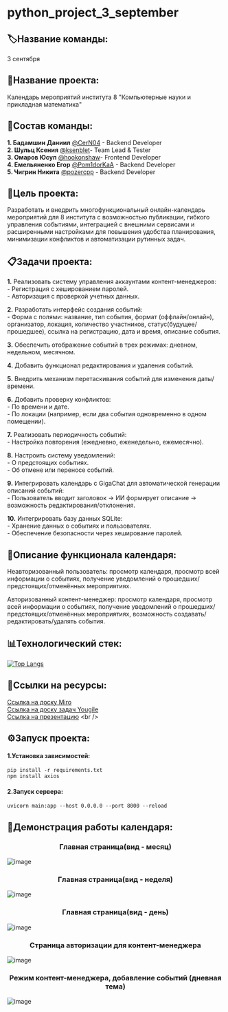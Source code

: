 # python_project_3_september
## 🏷Название команды: <br />
3 сентября <br />
## 📅Название проекта: <br /> 
Календарь мероприятий  института 8 "Компьютерные науки и прикладная математика" <br />

## 👥Состав команды: <br />
 **1. Бадамшин Даниил** [@CerN04](https://github.com/CerN04) - Backend Developer <br />
 **2. Шульц Ксения** [@ksenblet](https://github.com/ksenblet)- Team Lead & Tester <br />
 **3. Омаров Юсуп** [@hookonshaw](https://github.com/hookonshaw)- Frontend Developer <br /> 
 **4. Емельяненко Егор** [@Pom1dorKaA](https://github.com/Pom1dorKaA) - Backend Developer <br /> 
 **5. Чигрин Никита** [@pozercpp](https://github.com/pozercpp) - Backend Developer <br /> 
  
## 🎯Цель проекта:  <br />
Разработать и внедрить многофункциональный онлайн-календарь мероприятий для 8 института с возможностью публикации, гибкого управления событиями, интеграцией с внешними сервисами и расширенными настройками для повышения удобства планирования, минимизации конфликтов и автоматизации рутинных задач.

## 📋Задачи проекта: <br />
  **1.** Реализовать систему управления аккаунтами контент-менеджеров: <br />
          - Регистрация с хешированием паролей. <br />
          - Авторизация с проверкой учетных данных. <br />

  **2.** Разработать интерфейс создания событий: <br />
          - Форма с полями: название, тип события, формат (оффлайн/онлайн), организатор, локация, количество участников, статус(будущее/прошедшее), ссылка на                 регистрацию,     дата и время, описание события. <br />

  **3.** Обеспечить отображение событий в трех режимах: дневном, недельном, месячном. <br />

  **4.** Добавить функционал редактирования и удаления событий. <br />

  **5.** Внедрить механизм перетаскивания событий для изменения даты/времени. <br />

  **6.** Добавить проверку конфликтов: <br />
          - По времени и дате. <br />
          - По локации (например, если два события одновременно в одном помещении). <br />

  **7.** Реализовать периодичность событий: <br />
          - Настройка повторения (ежедневно, еженедельно, ежемесячно). <br />

  **8.** Настроить систему уведомлений: <br />
          - О предстоящих событиях. <br />
          - Об отмене или переносе событий. <br />

  **9.** Интегрировать календарь с GigaChat для автоматической генерации описаний событий: <br />
          - Пользователь вводит заголовок → ИИ формирует описание → возможность редактирования/отклонения. <br />

  **10.** Интегрировать базу данных SQLite: <br />
          - Хранение данных о событиях и пользователях. <br />
          - Обеспечение безопасности через хеширование паролей. <br />

## 📌Описание функционала календаря:
Неавторизованный пользователь: просмотр календаря, просмотр всей  информации о событиях, получение уведомлений о прошедших/предстоящих/отменённых мероприятиях.<br />

Авторизованный контент-менеджер: просмотр календаря, просмотр всей  информации о событиях, получение уведомлений о прошедших/предстоящих/отменённых мероприятиях, возможность создавать/редактировать/удалять события.

## 📊Технологический стек: <br />
[![Top Langs](https://github-readme-stats.vercel.app/api/top-langs/?username=hookonshaw&repo=python_project_3_september&theme=default&hide_title=true&width=1000&height=400)](https://github.com/hookonshaw/python_project_3_september)

## 📎Ссылки на ресурсы: <br />
[Ссылка на доску Miro](https://miro.com/welcomeonboard/TUxialhITllGVHgwQlZhVSt1Sy8zYnFnRUd0VkNyUFlHcU9kSG1mNU1VYjB4dWwvQ0xnQ3ZMVEN6ZXNTcG5lR2RQay9MRktEODJPb0IxOHVnOVcweC9CdzQ1K2NoNmkxRkdmblQvL2FuZCt0Q081Y3RiTyt5cWYzcXplU0tFcFN3VHhHVHd5UWtSM1BidUtUYmxycDRnPT0hdjE=?share_link_id=752528952253) <br />
[Ссылка на доску задач Yougile](https://ru.yougile.com/board/9caed9w4kp21) <br />
[Ссылка на презентацию]([https://ru.yougile.com/board/9caed9w4kp21](https://1drv.ms/p/c/c2a945d3d741da6d/ERgoWSlfzKNItSmq1BZYdgUBxfEVcCtPxa0C6F_ikbkhlQ)) <br />

## ⚙️Запуск проекта:
  #### 1.Установка зависимостей:
  ```
  pip install -r requirements.txt
  npm install axios
 ```
  #### 2.Запуск сервера:
```
uvicorn main:app --host 0.0.0.0 --port 8000 --reload
```
## 👀Демонстрация работы календаря: <br />
<div align="center">
  <h3>Главная страница(вид - месяц) </h3>
</div>

![image](https://github.com/user-attachments/assets/5da514d3-baf7-491f-89af-7df901912e3d)
 <br />

<div align="center">
  <h3>Главная страница(вид - неделя)</h3>
</div>

![image](https://github.com/user-attachments/assets/5d5b8c4a-dea1-4e0d-8235-66938bf90d3a)
 <br />

<div align="center">
  <h3>Главная страница(вид - день)</h3>
</div>

![image](https://github.com/user-attachments/assets/a2a19ac5-1209-4453-8c34-c94bbacb65d1)
 <br />

<div align="center">
  <h3>Страница авторизации для контент-менеджера</h3>
</div>


![image](https://github.com/user-attachments/assets/cadde711-17f2-4479-8113-d60bba0f5a70)
 <br />

<div align="center">
  <h3>Режим контент-менеджера, добавление событий (дневная тема)</h3>
</div>

![image](https://github.com/user-attachments/assets/7f23aafa-3a57-4e9a-9308-e42d1f531287)
 <br />





